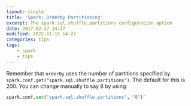 ```yaml
---
layout: single
title: 'Spark: Orderby Partitioning'
excerpt: The spark.sql.shuffle.partitions configuration option
date: 2017-02-27 14:27
modified: 2022-11-15 14:27
categories: tips
tags:
    - spark
    - tips
---
```


Remember that `orderBy` uses the number of partitions specified by
`spark.conf.get("spark.sql.shuffle.partitions")`.
The default for this is 200. You can change manually to say 8 by using:

```python
spark.conf.set("spark.sql.shuffle.partitions", "8")`
```
